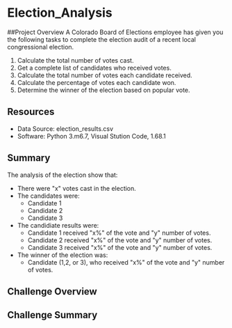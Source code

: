 # Election_Analysis

##Project Overview
A Colorado Board of Elections employee has given you the following tasks to complete the election audit of a recent local congressional election.

  1. Calculate the total number of votes cast.
  2. Get a complete list of candidates who received votes.
  3. Calculate the total number of votes each candidate received.
  4. Calculate the percentage of votes each candidate won.
  5. Determine the winner of the election based on popular vote. 
 
 ## Resources
  - Data Source: election_results.csv
  - Software: Python 3.m6.7, Visual Stution Code, 1.68.1
  
  ## Summary
  The analysis of the election show that:
  - There were "x" votes cast in the election.
  - The candidates were:
      - Candidate 1
      - Candidate 2
      - Candidate 3
  - The candidiate results were:
      - Candidate 1 received "x%" of the vote and "y" number of votes.
      - Candidate 2 received "x%" of the vote and "y" number of votes.
      - Candidate 3 received "x%" of the vote and "y" number of votes.  
  - The winner of the election was:
      - Candidate (1,2, or 3), who received "x%" of the vote and "y" number of votes.
  
  ## Challenge Overview
  
  ## Challenge Summary

